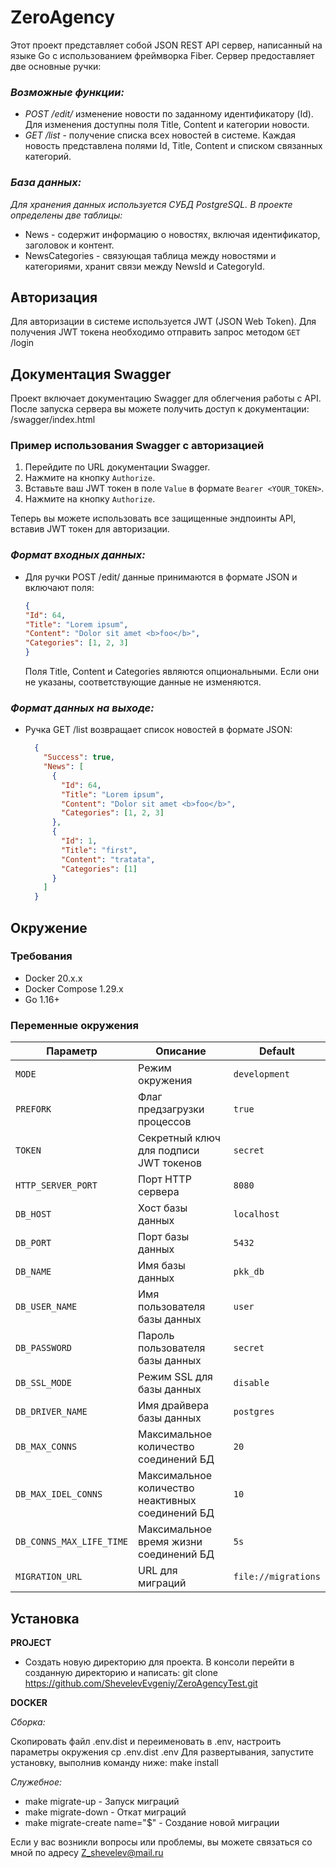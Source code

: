 # ZeroAgency

Этот проект представляет собой JSON REST API сервер, написанный на языке Go с использованием фреймворка Fiber. Сервер предоставляет две основные ручки:

### *Возможные функции:*
- *POST /edit/*
изменение новости по заданному идентификатору (Id). Для изменения доступны поля Title, Content и категории новости.
- *GET /list* - получение списка всех новостей в системе. Каждая новость представлена полями Id, Title, Content и списком связанных категорий.

### *База данных:*

*Для хранения данных используется СУБД PostgreSQL. В проекте определены две таблицы:*
- News - содержит информацию о новостях, включая идентификатор, заголовок и контент.
- NewsCategories - связующая таблица между новостями и категориями, хранит связи между NewsId и CategoryId.

## Авторизация

Для авторизации в системе используется JWT (JSON Web Token). Для получения JWT токена необходимо отправить запрос методом `GET` /login

## Документация Swagger

Проект включает документацию Swagger для облегчения работы с API. После запуска сервера вы можете получить доступ к документации: /swagger/index.html
### Пример использования Swagger с авторизацией

1. Перейдите по URL документации Swagger.
2. Нажмите на кнопку `Authorize`.
3. Вставьте ваш JWT токен в поле `Value` в формате `Bearer <YOUR_TOKEN>`.
4. Нажмите на кнопку `Authorize`.

Теперь вы можете использовать все защищенные эндпоинты API, вставив JWT токен для авторизации.

### *Формат входных данных:*

- Для ручки POST /edit/
  данные принимаются в формате JSON и включают поля:
    ```json
    {
    "Id": 64,
    "Title": "Lorem ipsum",
    "Content": "Dolor sit amet <b>foo</b>",
    "Categories": [1, 2, 3]
    }
    ```
  Поля Title, Content и Categories являются опциональными. Если они не указаны, соответствующие данные не изменяются.

### *Формат данных на выходе:*
- Ручка GET /list возвращает список новостей в формате JSON:
  ```json
    {
      "Success": true,
      "News": [
        {
          "Id": 64,
          "Title": "Lorem ipsum",
          "Content": "Dolor sit amet <b>foo</b>",
          "Categories": [1, 2, 3]
        },
        {
          "Id": 1,
          "Title": "first",
          "Content": "tratata",
          "Categories": [1]
        }
      ]
    }
    ```
  
## Окружение

### Требования
- Docker 20.x.x
- Docker Compose 1.29.x
- Go 1.16+

### Переменные окружения

| Параметр                 | Описание                                         | Default                 |
|--------------------------|--------------------------------------------------|-------------------------|
| `MODE`                   | Режим окружения                                  | `development`           |
| `PREFORK`                | Флаг предзагрузки процессов                      | `true`                  |
| `TOKEN`                  | Секретный ключ для подписи JWT токенов           | `secret`                |
| `HTTP_SERVER_PORT `      | Порт HTTP сервера                                | `8080`                  |
| `DB_HOST`                | Хост базы данных                                 | `localhost`             |
| `DB_PORT`                | Порт базы данных                                 | `5432`                  |
| `DB_NAME`                | Имя базы данных                                  | `pkk_db`                |
| `DB_USER_NAME`           | Имя пользователя базы данных                     | `user`                  |
| `DB_PASSWORD`            | Пароль пользователя базы данных                  | `secret`                |
| `DB_SSL_MODE`            | Режим SSL для базы данных                        | `disable`               |
| `DB_DRIVER_NAME`         | Имя драйвера базы данных                         | `postgres`              |
| `DB_MAX_CONNS`           | Максимальное количество соединений БД            | `20`                    |
| `DB_MAX_IDEL_CONNS`      | Максимальное количество неактивных соединений БД | `10`                    |
| `DB_CONNS_MAX_LIFE_TIME` | Максимальное время жизни соединений БД           | `5s`                    |
| `MIGRATION_URL`          | URL для миграций                                 | `file://migrations`     |

## Установка

**PROJECT**

- Создать новую директорию для проекта. В консоли перейти в созданную директорию и написать: git clone https://github.com/ShevelevEvgeniy/ZeroAgencyTest.git

**DOCKER**

*Сборка:*

Скопировать файл .env.dist и переименовать в .env, настроить параметры окружения cp .env.dist .env
Для развертывания, запустите установку, выполнив команду ниже: make install

*Служебное:*
- make migrate-up - Запуск миграций
- make migrate-down - Откат миграций
- make migrate-create name="$" - Создание новой миграции

Если у вас возникли вопросы или проблемы, вы можете связаться со мной по адресу Z_shevelev@mail.ru